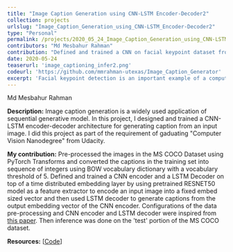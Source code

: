 ```yaml
---
title: "Image Caption Generation using CNN-LSTM Encoder-Decoder2"
collection: projects
urlslug: "Image_Caption_Generation_using_CNN-LSTM_Encoder-Decoder2"
type: "Personal"
permalink: /projects/2020_05_24_Image_Caption_Generation_using_CNN-LSTM_Encoder-Decoder2
contributors: "Md Mesbahur Rahman"
contribution: "Defined and trained a CNN on facial keypoint dataset from YouTube Faces Dataset using custom transformation in PyTorch to perform regression task to predict the location of 68 facial keypoints as inspired from [this paper](https://arxiv.org/pdf/1710.00977.pdf). During inference detected all the faces in an image using OpenCV's pre-trained Haar Cascade classifiers and predicted the location of 68 facial keypoints on those detected faces using our trained CNN network."
date: 2020-05-24
teaserurl: 'image_captioning_infer2.png'
codeurl: 'https://github.com/mmrahman-utexas/Image_Caption_Generator'
excerpt: 'Facial keypoint detection is an important example of a computer vision problem which can be solved effectively by treating the problem as an image regression task and and trainign a CNN network for predicting the image location of the key-points. In this project, I trained a CNN network to predict important facial keypoints given an image of a human face.  I did this project as a requirements of graduating from Udacity's Computer Vision Nanodegree program.'
---
```


Md Mesbahur Rahman

**Description:**
Image caption generation is a widely used application of sequential generative model. In this project, I designed and trained a CNN-LSTM encoder-decoder architecture for generating caption from an input image. I did this project as part of the requirement of gaduating "Computer Vision Nanodegree" from Udacity.

**My contribution:**
Pre-processed the images in the MS COCO Dataset using PyTorch Transforms and converted the captions in the training set into sequence of integers using BOW vocabulary dictionary with a vocabulary threshold of 5. Defined and trained a CNN encoder and a LSTM Decoder on top of a time distributed embedding layer by using pretrained RESNET50 model as a feature extractor to encode an input image into a fixed
embed sized vector and then used LSTM decoder to generate captions from the output embedding vector of the CNN encoder. Configurations of the data pre-processing and CNN encoder and LSTM decoder were inspired from [this paper](https://arxiv.org/pdf/1411.4555.pdf). Then inference was done on the 'test' portion of the MS COCO dataset.

**Resources:** [[Code](https://github.com/mmrahman-utexas/Image_Caption_Generator)]